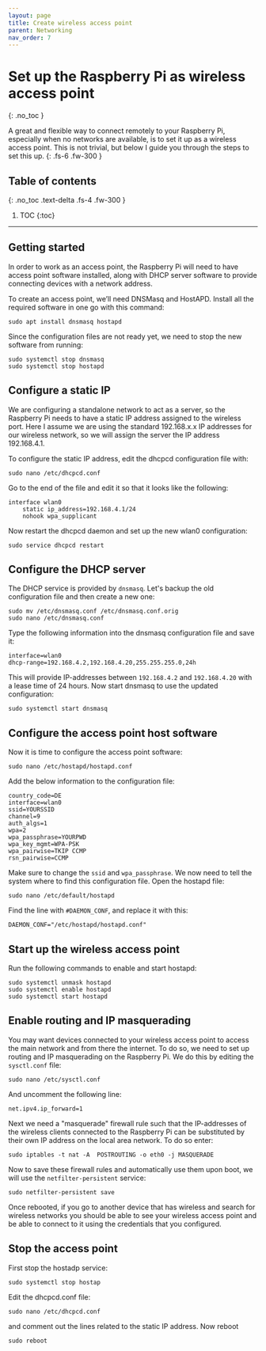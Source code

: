 ```yaml
---
layout: page
title: Create wireless access point
parent: Networking
nav_order: 7
---
```


# Set up the Raspberry Pi as wireless access point
{: .no_toc }

A great and flexible way to connect remotely to your Raspberry Pi, especially when no networks are available, is to set it up as a wireless access point. This is not trivial, but below I guide you through the steps to set this up.
{: .fs-6 .fw-300 }

## Table of contents
{: .no_toc .text-delta .fs-4 .fw-300 }

1. TOC
{:toc}
---

## Getting started
In order to work as an access point, the Raspberry Pi will need to have access point software installed, along with DHCP server software to provide connecting devices with a network address.

To create an access point, we’ll need DNSMasq and HostAPD. Install all the required software in one go with this command:

```
sudo apt install dnsmasq hostapd
```

Since the configuration files are not ready yet, we need to stop the new software from running:

```
sudo systemctl stop dnsmasq
sudo systemctl stop hostapd
```

## Configure a static IP
We are configuring a standalone network to act as a server, so the Raspberry Pi needs to have a static IP address assigned to the wireless port. Here I assume we are using the standard 192.168.x.x IP addresses for our wireless network, so we will assign the server the IP address 192.168.4.1.

To configure the static IP address, edit the dhcpcd configuration file with:

```
sudo nano /etc/dhcpcd.conf
```

Go to the end of the file and edit it so that it looks like the following:

```
interface wlan0
    static ip_address=192.168.4.1/24
    nohook wpa_supplicant
```

Now restart the dhcpcd daemon and set up the new wlan0 configuration:

```
sudo service dhcpcd restart
```

## Configure the DHCP server
The DHCP service is provided by `dnsmasq`. Let's backup the old configuration file and then create a new one:

```
sudo mv /etc/dnsmasq.conf /etc/dnsmasq.conf.orig
sudo nano /etc/dnsmasq.conf
```

Type the following information into the dnsmasq configuration file and save it:

```
interface=wlan0
dhcp-range=192.168.4.2,192.168.4.20,255.255.255.0,24h
```

This will provide IP-addresses between `192.168.4.2` and `192.168.4.20` with a lease time of 24 hours. Now start dnsmasq to use the updated configuration:

```
sudo systemctl start dnsmasq
```

## Configure the access point host software
Now it is time to configure the access point software:

```
sudo nano /etc/hostapd/hostapd.conf
```

Add the below information to the configuration file:

```
country_code=DE
interface=wlan0
ssid=YOURSSID
channel=9
auth_algs=1
wpa=2
wpa_passphrase=YOURPWD
wpa_key_mgmt=WPA-PSK
wpa_pairwise=TKIP CCMP
rsn_pairwise=CCMP
```

Make sure to change the `ssid` and `wpa_passphrase`.  We now need to tell the system where to find this configuration file. Open the hostapd file:

```
sudo nano /etc/default/hostapd
```

Find the line with `#DAEMON_CONF`, and replace it with this:

```
DAEMON_CONF="/etc/hostapd/hostapd.conf"
```

## Start up the wireless access point
Run the following commands to enable and start hostapd:

```
sudo systemctl unmask hostapd
sudo systemctl enable hostapd
sudo systemctl start hostapd
```

## Enable routing and IP masquerading
You may want devices connected to your wireless access point to access the main network and from there the internet. To do so, we need to set up routing and IP masquerading on the Raspberry Pi. We do this by editing the `sysctl.conf` file:

```
sudo nano /etc/sysctl.conf
```

And uncomment the following line:

```
net.ipv4.ip_forward=1
```

Next we need a "masquerade" firewall rule such that the IP-addresses of the wireless clients connected to the Raspberry Pi can be substituted by their own IP address on the local area network. To do so enter:

```
sudo iptables -t nat -A  POSTROUTING -o eth0 -j MASQUERADE
```

Now to save these firewall rules and automatically use them upon boot, we will use the `netfilter-persistent` service:

```
sudo netfilter-persistent save
```

Once rebooted, if you go to another device that has wireless and search for wireless networks you should be able to see your wireless access point and be able to connect to it using the credentials that you configured.


## Stop the access point
First stop the hostadp service:

```
sudo systemctl stop hostap
```

Edit the dhcpcd.conf file:

```
sudo nano /etc/dhcpcd.conf
```

and comment out the lines related to the static IP address. Now reboot

```
sudo reboot
```
